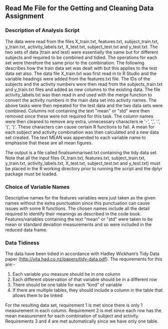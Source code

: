 ## Read Me File for the Getting and Cleaning Data Assignment

### Description of Analysis Script
The data were read from the files X_train.txt, features.txt, subject_train.txt, y_train.txt,
activity_labels.txt, X_test.txt, subject_test.txt and y_test.txt.  The two sets of data
(train and test) were essentially the same but for different subjects and required to be
combined and tidied.  The operations for each set were therefore the same prior to the
combination.  The following describes how the train data set was dealt with but this applies
to the test data set also.  The data file X_train.txt was first read in to R Studio and the
variable headings were added from the features.txt file.  The IDs of the subjects and the
activity numbers were then read from the subjects_train.txt and y_train.txt files and added
as new columns to the existing data.  The file activity_labels.txt was then read in and used
with the merge function to convert the activity numbers in the main data set into activity
names.  The above tasks were then repeated for the test data and the two data sets were
combined.  Columns not containing the text "mean" or "std" were then removed since these
were not required for this task.  The column names were then cleaned to remove any extra,
unnecessary characters ie '-', ',', '.', '(', ')'.  These characters can cause certain R
functions to fail.  A mean for each subject and activity combination was then calculated
and a new data set created.  The text MEAN was appended to each variable name to emphasise
that these are all mean figures.

The output is a file called finalsummarised.txt containing the tidy data set.  Note that
all the input files (X_train.txt, features.txt, subject_train.txt, y_train.txt,
activity_labels.txt, X_test.txt, subject_test.txt and y_test.txt) must be placed in the
R working directory prior to running the script and the dplyr package must be loaded.

### Choice of Variable Names
Descriptive names for the features variables were just taken as the given names without the
extra punctuation since this punctuation can cause issues with some R functions.  The
chosen names include all the detail required to identify their meanings as described in
the code book.  Features/variables containing the text "mean" or "std" were taken to be
mean or standard deviation measurements and so were included in the reduced data frame.

### Data Tidiness
The data have been tidied in accordance with Hadley Wickham’s Tidy Data
paper (http://vita.had.co.nz/papers/tidy-data.pdf).  The requirements for this are:-

1.  Each variable you measure should be in one column
2.  Each different observation of that variable should be in a different row
3.  There should be one table for each “kind” of variable
4.  If there are multiple tables, they should include a column in the table that allows
    them to be linked

For the resulting data set, requirement 1 is met since there is only 1 measurement
in each column.  Requirement 2 is met since each row has the mean measurement
for each combination of subject and activity.  Requirements 3 and 4 are met automatically
since we have only one table.

